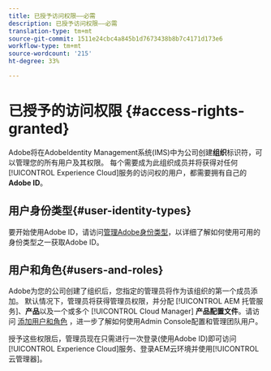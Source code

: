 ```yaml
---
title: 已授予访问权限——必需
description: 已授予访问权限——必需
translation-type: tm+mt
source-git-commit: 1511e24cbc4a845b1d7673438b8b7c4171d173e6
workflow-type: tm+mt
source-wordcount: '215'
ht-degree: 33%

---
```



# 已授予的访问权限 {#access-rights-granted}

Adobe将在AdobeIdentity Management系统(IMS)中为公司创建&#x200B;**组织**&#x200B;标识符，可以管理您的所有用户及其权限。 每个需要成为此组织成员并将获得对任何[!UICONTROL Experience Cloud]服务的访问权的用户，都需要拥有自己的&#x200B;**Adobe ID**。

## 用户身份类型{#user-identity-types}

要开始使用Adobe ID，请访问[管理Adobe身份类型](https://helpx.adobe.com/enterprise/using/identity.html)，以详细了解如何使用可用的身份类型之一获取Adobe ID。

## 用户和角色{#users-and-roles}

Adobe为您的公司创建了组织后，您指定的管理员将作为该组织的第一个成员添加。 默认情况下，管理员将获得管理员权限，并分配 [!UICONTROL AEM 托管服务]、**产品**&#x200B;以及一个或多个 [!UICONTROL Cloud Manager] **产品配置文件**。请访问 [添加用户和角色](add-users-roles.md) ，进一步了解如何使用Admin Console配置和管理团队用户。

授予这些权限后，管理员现在只需进行一次登录(使用Adobe ID)即可访问[!UICONTROL Experience Cloud]服务、登录AEM云环境并使用[!UICONTROL 云管理器]。
